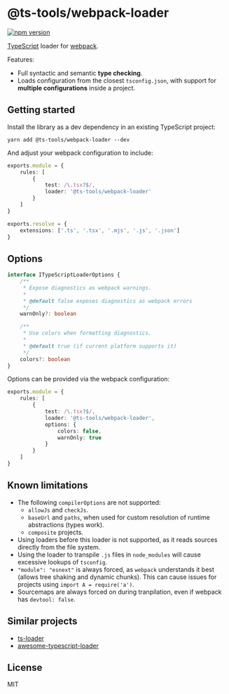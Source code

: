 # @ts-tools/webpack-loader
[![npm version](https://img.shields.io/npm/v/@ts-tools/webpack-loader.svg)](https://www.npmjs.com/package/@ts-tools/webpack-loader)

[TypeScript](https://www.typescriptlang.org/) loader for [webpack](https://webpack.js.org/).

Features:
- Full syntactic and semantic **type checking**.
- Loads configuration from the closest `tsconfig.json`, with support for **multiple configurations** inside a project.

## Getting started

Install the library as a dev dependency in an existing TypeScript project:
```
yarn add @ts-tools/webpack-loader --dev
```

And adjust your webpack configuration to include:
```ts
exports.module = {
    rules: [
        {
            test: /\.tsx?$/,
            loader: '@ts-tools/webpack-loader'
        }
    ]
}

exports.resolve = {
    extensions: ['.ts', '.tsx', '.mjs', '.js', '.json']
}
```

## Options

```ts
interface ITypeScriptLoaderOptions {
    /**
     * Expose diagnostics as webpack warnings.
     *
     * @default false exposes diagnostics as webpack errors
     */
    warnOnly?: boolean

    /**
     * Use colors when formatting diagnostics.
     *
     * @default true (if current platform supports it)
     */
    colors?: boolean
}
```

Options can be provided via the webpack configuration:
```ts
exports.module = {
    rules: [
        {
            test: /\.tsx?$/,
            loader: '@ts-tools/webpack-loader',
            options: {
                colors: false,
                warnOnly: true
            }
        }
    ]
}
```

## Known limitations

- The following `compilerOptions` are not supported:
  - `allowJs` and `checkJs`.
  - `baseUrl` and `paths`, when used for custom resolution of runtime abstractions (types work).
  - `composite` projects.
- Using loaders before this loader is not supported, as it reads sources directly from the file system.
- Using the loader to transpile `.js` files in `node_modules` will cause excessive lookups of `tsconfig`.
- `"module": "esnext"` is always forced, as `webpack` understands it best (allows tree shaking and dynamic chunks). This can cause issues for projects using `import A = require('a')`.
- Sourcemaps are always forced on during tranpilation, even if webpack has `devtool: false`. 

## Similar projects

- [ts-loader](https://github.com/TypeStrong/ts-loader)
- [awesome-typescript-loader](https://github.com/s-panferov/awesome-typescript-loader)

## License

MIT
